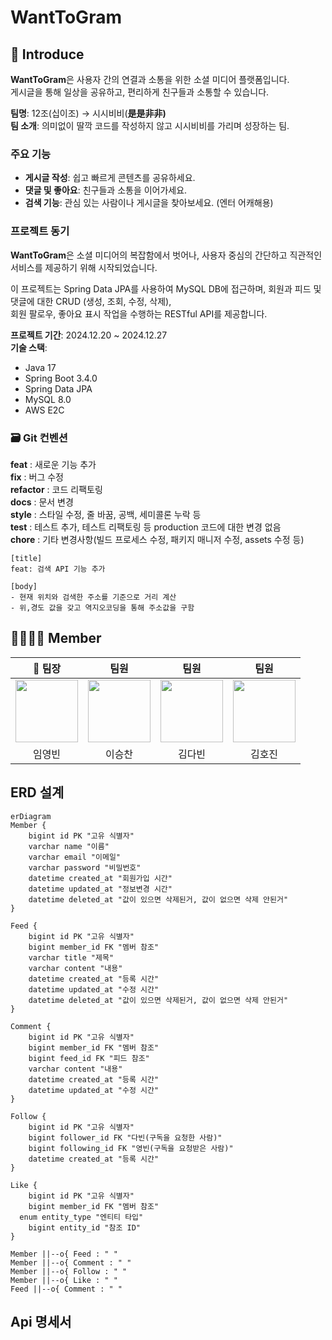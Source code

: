 # WantToGram

## 🫴 Introduce
**WantToGram**은 사용자 간의 연결과 소통을 위한 소셜 미디어 플랫폼입니다.  
게시글을 통해 일상을 공유하고, 편리하게 친구들과 소통할 수 있습니다.  

  **팀명**: 12조(십이조) → 시시비비(**是是非非)**  
  **팀 소개**: 의미없이 딸깍 코드를 작성하지 않고 시시비비를 가리며 성장하는 팀.
  
### 주요 기능
- **게시글 작성**: 쉽고 빠르게 콘텐츠를 공유하세요.
- **댓글 및 좋아요**: 친구들과 소통을 이어가세요.
- **검색 기능**: 관심 있는 사람이나 게시글을 찾아보세요.   (엔터 어캐해용)  

### 프로젝트 동기
**WantToGram**은 소셜 미디어의 복잡함에서 벗어나, 사용자 중심의 간단하고 직관적인 서비스를 제공하기 위해 시작되었습니다.

이 프로젝트는 Spring Data JPA를 사용하여 MySQL DB에 접근하며, 회원과 피드 및 댓글에 대한 CRUD (생성, 조회, 수정, 삭제),  
회원 팔로우, 좋아요 표시 작업을 수행하는 RESTful API를 제공합니다.  

**프로젝트 기간**: 2024.12.20 ~ 2024.12.27  
**기술 스택**:
- Java 17  
- Spring Boot 3.4.0  
- Spring Data JPA  
- MySQL 8.0
- AWS E2C

### 🗃️ Git 컨벤션
**feat** : 새로운 기능 추가  
**fix** : 버그 수정  
**refactor** : 코드 리팩토링  
**docs** : 문서 변경  
**style** : 스타일 수정, 줄 바꿈, 공백, 세미콜론 누락 등  
**test** : 테스트 추가, 테스트 리팩토링 등 production 코드에 대한 변경 없음  
**chore** : 기타 변경사항(빌드 프로세스 수정, 패키지 매니저 수정, assets 수정 등)  
```
[title]
feat: 검색 API 기능 추가

[body]
- 현재 위치와 검색한 주소를 기준으로 거리 계산
- 위,경도 값을 갖고 역지오코딩을 통해 주소값을 구함
```

## 👨‍👨‍👦‍👦 Member

<table align="center">
    <thead>
        <tr>
            <th>👑 팀장</th>
            <th>팀원</th>
            <th>팀원</th>
            <th>팀원</th>
        </tr>
    </thead>
    <tbody>
        <tr>
            <td align="center"><a href="https://github.com/yeongbinim"><img src="https://github.com/yeongbinim.png" width="100px;" alt=""/></a></td>
            <td align="center"><a href="https://github.com/tmdcksdl"><img src="https://github.com/tmdcksdl.png" width="100px;" alt=""/></a></td>
            <td align="center"><a href="https://github.com/answerin1"><img src="https://github.com/answerin1.png" width="100px;" alt=""/></a></td>
            <td align="center"><a href="https://github.com/Hojin02"><img src="https://github.com/Hojin02.png" width="100px;" alt=""/></a></td>
        </tr>
        <tr>
            <td align="center">임영빈</td>
            <td align="center">이승찬</td>
            <td align="center">김다빈</td>
            <td align="center">김호진</td>
        </tr>
    </tbody>
</table>

## ERD 설계

```mermaid
erDiagram
Member {
	bigint id PK "고유 식별자"
	varchar name "이름"
	varchar email "이메일"
	varchar password "비밀번호"
	datetime created_at "회원가입 시간"
	datetime updated_at "정보변경 시간"
	datetime deleted_at "값이 있으면 삭제된거, 값이 없으면 삭제 안된거"
}

Feed {
	bigint id PK "고유 식별자"
	bigint member_id FK "멤버 참조"
	varchar title "제목"
	varchar content "내용"
	datetime created_at "등록 시간"
	datetime updated_at "수정 시간"
	datetime deleted_at "값이 있으면 삭제된거, 값이 없으면 삭제 안된거"
}

Comment {
	bigint id PK "고유 식별자"
	bigint member_id FK "멤버 참조"
	bigint feed_id FK "피드 참조"
	varchar content "내용"
	datetime created_at "등록 시간"
	datetime updated_at "수정 시간"
}

Follow {
	bigint id PK "고유 식별자"
	bigint follower_id FK "다빈(구독을 요청한 사람)"
	bigint following_id FK "영빈(구독을 요청받은 사람)"
	datetime created_at "등록 시간"
}

Like {
	bigint id PK "고유 식별자"
	bigint member_id FK "멤버 참조"
  enum entity_type "엔티티 타입"
	bigint entity_id "참조 ID"
}

Member ||--o{ Feed : " "
Member ||--o{ Comment : " "
Member ||--o{ Follow : " "
Member ||--o{ Like : " "
Feed ||--o{ Comment : " "

```


## Api 명세서
